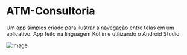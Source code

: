 # ATM-Consultoria


Um app simples criado para ilustrar a navegação entre telas em um aplicativo. App feito na linguagem Kotlin e utilizando o Android Studio.

![image](https://user-images.githubusercontent.com/66568708/138735555-b554ca6c-8f1b-471b-a036-2d65a1626a9f.png)
